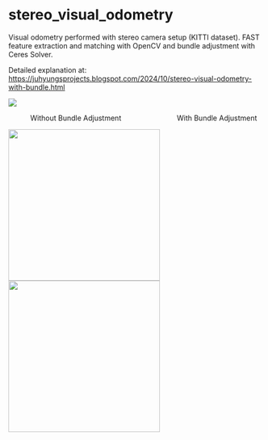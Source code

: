 # stereo_visual_odometry
Visual odometry performed with stereo camera setup (KITTI dataset). FAST feature extraction and matching with OpenCV and bundle adjustment with Ceres Solver.

Detailed explanation at: https://juhyungsprojects.blogspot.com/2024/10/stereo-visual-odometry-with-bundle.html

![](https://i.giphy.com/media/v1.Y2lkPTc5MGI3NjExczA1eXNlNGp1c2R1dDYyMzAzbXNzczY2eWU3dXR6d2J4OG1jc3dhdCZlcD12MV9pbnRlcm5hbF9naWZfYnlfaWQmY3Q9Zw/FbYFcySAYUCeGDwwO7/giphy-downsized-large.gif)

&nbsp;&nbsp;&nbsp;&nbsp;&nbsp;&nbsp;&nbsp;&nbsp;&nbsp;&nbsp;&nbsp;Without Bundle Adjustment&nbsp;&nbsp;&nbsp;&nbsp;&nbsp;&nbsp;&nbsp;&nbsp;&nbsp;&nbsp;&nbsp;&nbsp;&nbsp;&nbsp;&nbsp;&nbsp;&nbsp;&nbsp;&nbsp;&nbsp;&nbsp;&nbsp;&nbsp;&nbsp;&nbsp;&nbsp;&nbsp;&nbsp;With Bundle Adjustment

<img src="https://github.com/user-attachments/assets/f248e69d-d6b7-40d3-8a49-a1a0469165e9" width="300" height="300" />
<img src="https://github.com/user-attachments/assets/ee765b54-533f-4eaa-9cef-a1692f7547c8" width="300" height="300" />
